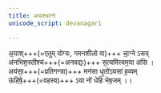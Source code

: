 ```yaml
---
title: अयाश्चाग्ने
unicode_script: devanagari

---
```


अ॒याश्+++(=एतुम् योग्यः, गमनशीलो वा)+++ चा॒ग्ने ऽसय्  
अ॑नभिश॒स्तीश्च॑+++(=अनवद्यः)+++ स॒त्यमि॑त्त्वम॒या अ॑सि ।  
अय॑सा॒+++(=प्रतिगन्त्रा)+++ मन॑सा धृ॒तो॑ऽयसा॑ ह॒व्यम्  
ऊ॑हिषे॒+++(=वहस्व)+++ ऽया नो॑ धेहि भेष॒जम् ।।

